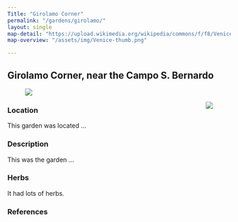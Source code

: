 ```yaml
---
Title: "Girolamo Corner"
permalink: "/gardens/girolamo/"
layout: single
map-detail: "https://upload.wikimedia.org/wikipedia/commons/f/f8/Venice_Old_Town_Lagoon_Aerial_View.jpg"
map-overview: "/assets/img/Venice-thumb.png"

---
```


## Girolamo Corner, near the Campo S. Bernardo

<figure><img src="{{ page.map-detail | absolute_url }}" class="img-ctr" align="center"/></figure>

<figure><img src="{{ page.map-overview | relative_url }}" align="right"/></figure>


### Location

This garden was located ...

### Description

This was the garden ...

### Herbs

It had lots of herbs.

### References

